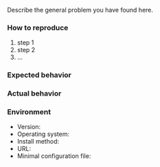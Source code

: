 Describe the general problem you have found here.

### How to reproduce

 1. step 1
 2. step 2
 3. ...

### Expected behavior

### Actual behavior

### Environment

<!-- Please fill in the following information in bug reports, removing the comments like this one in brackets. For feature request, just remove this section. -->

 * Version: <!-- e.g. 0.10, output of \-\-version (without backslashes) -->
 * Operating system: <!-- Debian GNU/Linux 9.1 (stretch), Windows 7, Ubuntu Xenial, etc -->
 * Install method: <!-- distribution package, PyPI, from source tarball, from git, etc -->
 * URL: <!-- e.g. https://example.com/feed.rss -->
 * Minimal configuration file: <!-- output of `feed2exec list` -->
